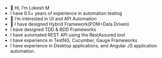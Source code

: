 - 👋 Hi, I’m Lokesh M
- I have 6.5+ years of experience in automation testing
- 👀 I’m interested in UI and API Automation
- 🌱 I have designed Hybrid Framework(POM+Data Driven)
- I have designed TDD & BDD Frameworks
- I have automated REST API using the RestAssured tool
- I have experience in TestNG, Cucumber, Gauge Frameworks 
- I have experience in Desktop applications, and Angular JS application automation.


<!---
Lokeshnp/Lokeshnp is a ✨ special ✨ repository because its `README.md` (this file) appears on your GitHub profile.
You can click the Preview link to take a look at your changes.
--->
